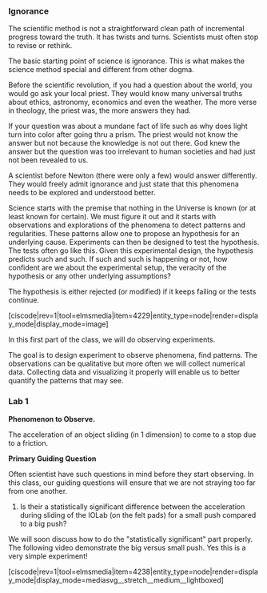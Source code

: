 ### Ignorance

The scientific method is not a straightforward clean path of incremental progress toward the truth. It has twists and turns. Scientists must often stop to revise or rethink. 

The basic starting point of science is ignorance. This is what makes the science method special and different from other dogma. 

Before the scientific revolution, if you had a question about the world, you would go ask your local priest. They would know many universal truths about ethics, astronomy, economics and even the weather. The more verse in theology, the priest was, the more answers they had. 

If your question was about a mundane fact of life such as why does light turn into color after going thru a prism. The priest would not know the answer but not because the knowledge is not out there. God knew the answer but the question was too irrelevant to human societies and had just not been revealed to us. 

A scientist before Newton (there were only a few) would answer differently.  They would freely admit ignorance and just state that this phenomena needs to be explored and understood better. 

Science starts with the premise that nothing in the Universe is known (or at least known for certain). We must figure it out and it starts with observations and explorations of the phenomena to detect patterns and regularities. These patterns allow one to propose an hypothesis for an underlying cause. Experiments can then be designed to test the hypothesis. The tests often go like this. Given this experimental design, the hypothesis predicts such and such. If such and such is happening or not, how confident are we about the experimental setup, the veracity of the hypothesis or any other underlying assumptions? 

The hypothesis is either rejected (or modified) if it keeps failing or the tests continue. 

[ciscode|rev=1|tool=elmsmedia|item=4229|entity_type=node|render=display_mode|display_mode=image]

In this first part of the class, we will do observing experiments. 
 
The goal is to design experiment to observe phenomena, find patterns. 
The observations can be qualitative but more often we will collect numerical data. Collecting data and visualizing it properly will enable us to better quantify the patterns that may see. 

### Lab 1

**Phenomenon to Observe.**

The acceleration of an object sliding (in 1 dimension) to come to a stop due to a friction.

**Primary Guiding Question**

Often scientist have such questions in mind before they start observing. In  this class, our guiding questions will ensure that we are not straying too far from one another. 

1. Is their a statistically significant difference between the acceleration during sliding of the IOLab (on the felt pads) for a small push compared to a big push?

We will soon discuss how to do the "statistically significant" part properly. The following video demonstrate the big versus small push. Yes this is a very simple experiment!

[ciscode|rev=1|tool=elmsmedia|item=4238|entity_type=node|render=display_mode|display_mode=mediasvg__stretch__medium__lightboxed]